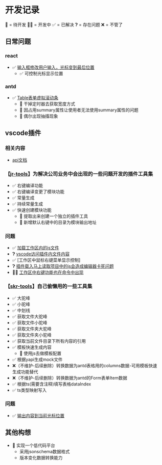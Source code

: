 <!--
 * @Author: kangrun.shao kangrun.shao@ly.com
 * @Date: 2023-01-18
 * @LastEditors: kangrun.shao kangrun.shao@ly.com
 * @LastEditTime: 2023-01-28
 * @Description: 
-->
# 开发记录
🛌 = 待开发
🧑‍💻 = 开发中
✅ = 已解决
❓︎ = 存在问题
❌ = 不管了
## 日常问题
### react

- ✅ [输入框修改用户输入，光标变到最后位置](https://github.com/shaokr/development-record/issues/4)
	- ✅ 可控制光标显示位置
### antd
- ✅ [Table表单虚拟滚动条](https://github.com/shaokr/development-record/issues/5)
	- 🛌 干掉定时器去获取宽度方式
	- 🛌 因占用summary属性让使用者无法使用summary属性的问题
	- 🛌 偶尔出现抽搐现象

## vscode插件
### 相关内容
- [api文档](https://vscode-api-cn.js.org/)
### 【[jr-tools](https://marketplace.visualstudio.com/items?itemName=jr-tools.jr-tools)】为解决公司业务中会出现的一些问题开发的插件工具集

- ✅ 右键编译功能
- ✅ 右键编译变更了模块功能
- ✅ 常量生成
- ✅ 持续常量生成
- ✅ 快速创建模块功能
	- 🛌 提取出来创建一个独立的插件工具
	- 🛌 新增默认右键中的目录为模块输出地址

### 问题
- ✅ [加载工作区内的js文件](https://github.com/shaokr/development-record/issues/1) 
- ❓︎ [vscode访问插件内文件内容](https://github.com/shaokr/development-record/issues/2)
- ✅ [工作区中鼠标右键菜单显示控制]
- ❓︎ [插件载入马上读取项目中的js会造成编辑器卡死问题](https://github.com/shaokr/development-record/issues/6)
- 🧑‍💻 [工作区中右键功能也在命令中出现](https://github.com/shaokr/development-record/issues/7)

### 【[skr-tools](https://marketplace.visualstudio.com/items?itemName=shaokr.skr-tools)】自己偷懒用的一些工具集

- ✅ 大驼峰
- ✅ 小驼峰
- ✅ 中划线
- ✅ 获取文件大驼峰
- ✅ 获取文件小驼峰
- ✅ 获取文件夹大驼峰
- ✅ 获取文件夹小驼峰
- ✅ 获取当前文件目录下所有内容的引用
- ✅ 模板快速生成内容
	- 🛌 使用js去做模板配置
- ✅ 根据yapi生成mock文件
- ❌（不维护-后续删除）转换数据为antd表格用的columns数据-可用模板快速生成功能替代
- ❌（不维护-后续删除）转换数据为antd的Form表单Item数据
- ✅ 根据ts(需要含注释)填写表格dataIndex
- ✅ ts类型映射写入

### 问题
- ✅ [输出内容到当前光标位置](https://github.com/shaokr/development-record/issues/3)


## 其他构想

- 🛌 实现一个低代码平台
	- 采用jsonschema数据格式
	- 版本变化数据转换能力
	
	